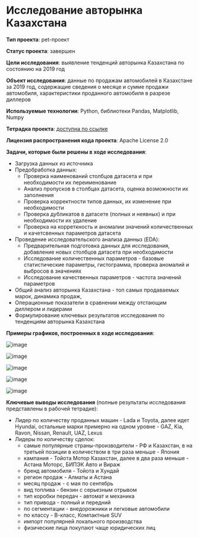 # Исследование авторынка Казахстана

**Тип проекта**: pet-проект

**Статус проекта**: завершен

**Цели исследования**: выявление тенденций авторынка Казахстана по состоянию на 2019 год

**Объект исследования**: данные по продажам автомобилей в Казахстане за 2019 год, содержащие сведения о месяце и сумме продажи автомобиля, характеристики проданного автомобиля в разрезе диллеров

**Используемые технологии**: Python, библиотеки Pandas, Matplotlib, Numpy

**Тетрадка проекта**: [доступна по ссылке](https://github.com/NataliaSolntseva/KazakhstanCarMarketResearch/blob/main/Kazakhstan_Car_Market_Research_SolntsevaNS.ipynb)

**Лицензия распространения кода проекта**: Apache License 2.0 

**Задачи, которые были решены в ходе исследования**:
  - Загрузка данных из источника
  - Предобработка данных:
      - Проверка наименований столбцов датасета и при необходимости их переименование
      - Анализ пропусков в столбцах датасета, оценка возможности их заполнения
      - Проверка корректности типов данных, их изменение при необходимости
      - Проверка дубликатов в датасете (полных и неявных) и при необходимости их удаление
      - Проверка на корреткность и аномалии значений количественных и качетсвенных параметров датасета
  - Проведение исследовательского анализа данныз (EDA):
      - Предварительная подготовка данных для исследования, добавление новых столбцов датасета при необходимости
      - Исследование количественных параметров - базовые статистические параметры, гистограмма, проверка аномалий и выбросов в значениях
      - Исследование качественных параметров - частота значений параметров
  - Общий анализ авторынка Казахстана - топ самых продаваемых марок, динамика продаж,
  - Операционные показатели в сравнении между отстающим диллером и лидерами
  - Формулирование ключевых результатов исследования по тенденциям авторынка Казахстана

**Примеры графиков, построенных в ходе исследования**:

![image](https://github.com/NataliaSolntseva/KazakhstanCarMarketResearch/assets/107438073/e24b6a6d-e035-48ad-a64f-1272a1619848)

![image](https://github.com/NataliaSolntseva/KazakhstanCarMarketResearch/assets/107438073/e038f38d-f931-401f-91c5-92be269c815f)

![image](https://github.com/NataliaSolntseva/KazakhstanCarMarketResearch/assets/107438073/73318d18-f4b5-446c-a857-2e4345c97ea3)

![image](https://github.com/NataliaSolntseva/KazakhstanCarMarketResearch/assets/107438073/956503b5-de44-4c7c-a081-6eefbc733253)

![image](https://github.com/NataliaSolntseva/KazakhstanCarMarketResearch/assets/107438073/97c2788d-de40-49fe-89d7-d6224cf0b740)

**Ключевые выводы исследования** (полные результаты исследования представлены в рабочей тетрадке):
- Лидер по количеству проданных машин - Lada и Toyota, далее идет Hyundai, остальные марки примерно на одном уровне - GAZ, Kia, Ravon, Nissan, Renault, UAZ, Lexus
- Лидеры по количеству сделок:
    - самые популярные страны-производители - РФ и Казахстан, в на третьей позиции в количеством в три раза меньше - Япония
    - кампания - Тойота Мотор Казахстан, далее в два раза меньше - Астана Моторс, БИПЭК Авто и Вираж
    - бренд автомобиля - Тойота и Хундай
    - регион продаж - Алматы и Астана
    - месяц продаж - с мая по сентябрь
    - вид топлива - бензин с серьезным отрывом
    - тип коробки передач - автомат и механика
    - тип привода - полный и передний
    - по сегментации - внедорожники и легковые автомобили
    - по классу - В-класс, Компактные SUV
    - импорт популярней локального производства
    - физические лица покупают чаще юридических лиц
 
  


